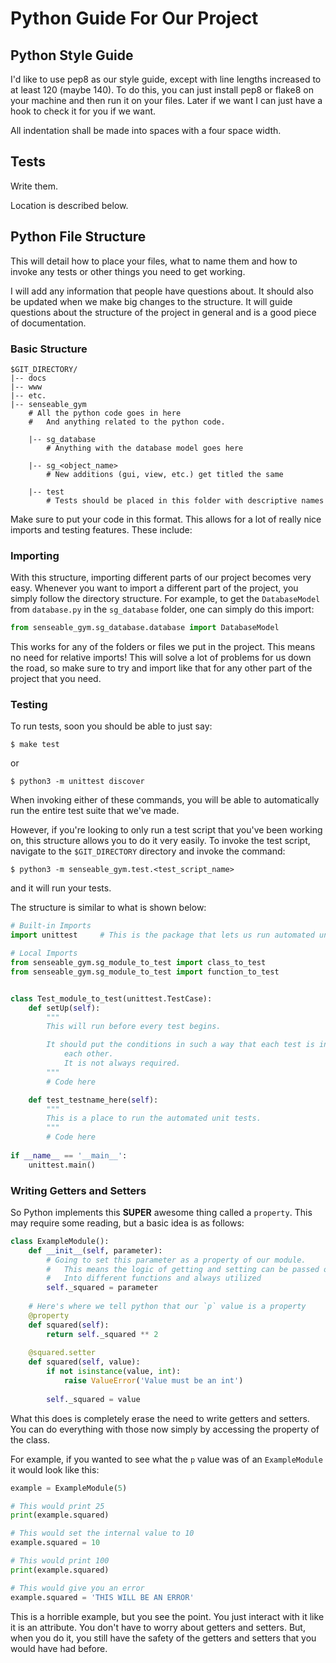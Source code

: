 # Python Guide For Our Project

## Python Style Guide

I'd like to use pep8 as our style guide, except with line lengths increased to at least 120 (maybe 140). To do this, you can just install pep8 or flake8 on your machine and then run it on your files. Later if we want I can just have a hook to check it for you if we want.

All indentation shall be made into spaces with a four space width.

## Tests

Write them.

Location is described below.

## Python File Structure

This will detail how to place your files, what to name them and how to invoke any tests or other things you need to get working.

I will add any information that people have questions about. It should also be updated when we make big changes to the structure. It will guide questions about the structure of the project in general and is a good piece of documentation.

### Basic Structure

```
$GIT_DIRECTORY/
|-- docs
|-- www
|-- etc.
|-- senseable_gym
    # All the python code goes in here
    #   And anything related to the python code.

    |-- sg_database
        # Anything with the database model goes here

    |-- sg_<object_name>
        # New additions (gui, view, etc.) get titled the same

    |-- test
        # Tests should be placed in this folder with descriptive names
```

Make sure to put your code in this format. This allows for a lot of really nice imports and testing features. These include:

### Importing

With this structure, importing different parts of our project becomes very easy. Whenever you want to import a different part of the project, you simply follow the directory structure. For example, to get the `DatabaseModel` from `database.py` in the `sg_database` folder, one can simply do this import:

```python
from senseable_gym.sg_database.database import DatabaseModel
```

This works for any of the folders or files we put in the project. This means no need for relative imports! This will solve a lot of problems for us down the road, so make sure to try and import like that for any other part of the project that you need.

### Testing

To run tests, soon you should be able to just say:

`$ make test`

or

`$ python3 -m unittest discover`

When invoking either of these commands, you will be able to automatically run the entire test suite that we've made.

However, if you're looking to only run a test script that you've been working on, this structure allows you to do it very easily. To invoke the test script, navigate to the `$GIT_DIRECTORY` directory and invoke the command:

`$ python3 -m senseable_gym.test.<test_script_name>`

and it will run your tests.

The structure is similar to what is shown below:

```python
# Built-in Imports
import unittest     # This is the package that lets us run automated unit tessts

# Local Imports
from senseable_gym.sg_module_to_test import class_to_test
from senseable_gym.sg_module_to_test import function_to_test


class Test_module_to_test(unittest.TestCase):
    def setUp(self):
        """
        This will run before every test begins.

        It should put the conditions in such a way that each test is independent of 
            each other.
            It is not always required.
        """
        # Code here

    def test_testname_here(self):
        """
        This is a place to run the automated unit tests.
        """
        # Code here
        
if __name__ == '__main__':
    unittest.main()
```

### Writing Getters and Setters

So Python implements this **SUPER** awesome thing called a `property`. This may require some reading, but a basic idea is as follows:

```python
class ExampleModule():
    def __init__(self, parameter):
        # Going to set this parameter as a property of our module.
        #   This means the logic of getting and setting can be passed off
        #   Into different functions and always utilized
        self._squared = parameter
    
    # Here's where we tell python that our `p` value is a property
    @property
    def squared(self):
        return self._squared ** 2
    
    @squared.setter
    def squared(self, value):
        if not isinstance(value, int):
            raise ValueError('Value must be an int')
            
        self._squared = value
```

What this does is completely erase the need to write getters and setters. You can do everything with those now simply by accessing the property of the class.

For example, if you wanted to see what the `p` value was of an `ExampleModule` it would look like this:

```python
example = ExampleModule(5)

# This would print 25
print(example.squared)

# This would set the internal value to 10
example.squared = 10

# This would print 100
print(example.squared)

# This would give you an error
example.squared = 'THIS WILL BE AN ERROR'
```

This is a horrible example, but you see the point. You just interact with it like it is an attribute. You don't have to worry about getters and setters. But, when you do it, you still have the safety of the getters and setters that you would have had before.
